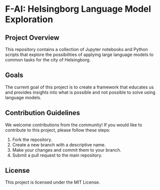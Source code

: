 # F-AI: Helsingborg Language Model Exploration

## Project Overview

This repository contains a collection of Jupyter notebooks and Python scripts that explore the possibilities of applying large language models to common tasks for the city of Helsingborg.

## Goals

The current goal of this project is to create a framework that educates us and provides insights into what is possible and not possible to solve using language models.

## Contribution Guidelines

We welcome contributions from the community! If you would like to contribute to this project, please follow these steps:

1. Fork the repository.
2. Create a new branch with a descriptive name.
3. Make your changes and commit them to your branch.
4. Submit a pull request to the main repository.

## License

This project is licensed under the MIT License.